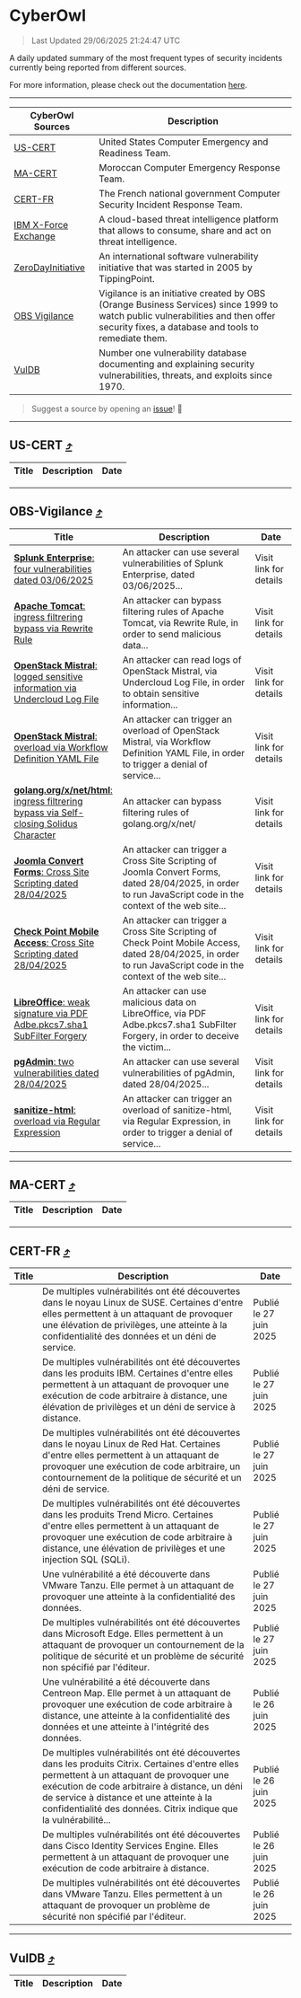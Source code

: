 
 <div id='top'></div>

# CyberOwl

 > Last Updated 29/06/2025 21:24:47 UTC
 
 A daily updated summary of the most frequent types of security incidents currently being reported from different sources.
 
 For more information, please check out the documentation [here](./docs/README.md).
 
 ---
 |CyberOwl Sources|Description|
 |---|---|
 |[US-CERT](#us-cert-arrow_heading_up)|United States Computer Emergency and Readiness Team.|
 |[MA-CERT](#ma-cert-arrow_heading_up)|Moroccan Computer Emergency Response Team.|
 |[CERT-FR](#cert-fr-arrow_heading_up)|The French national government Computer Security Incident Response Team.|
 |[IBM X-Force Exchange](#ibmcloud-arrow_heading_up)|A cloud-based threat intelligence platform that allows to consume, share and act on threat intelligence.|
 |[ZeroDayInitiative](#zerodayinitiative-arrow_heading_up)|An international software vulnerability initiative that was started in 2005 by TippingPoint.|
 |[OBS Vigilance](#obs-vigilance-arrow_heading_up)|Vigilance is an initiative created by OBS (Orange Business Services) since 1999 to watch public vulnerabilities and then offer security fixes, a database and tools to remediate them.|
 |[VulDB](#vuldb-arrow_heading_up)|Number one vulnerability database documenting and explaining security vulnerabilities, threats, and exploits since 1970.|
 
 > Suggest a source by opening an [issue](https://github.com/karimhabush/cyberowl/issues)! :raised_hands:
 ---

## US-CERT [:arrow_heading_up:](#cyberowl)

 |Title|Description|Date|
 |---|---|---|
 
 ---

## OBS-Vigilance [:arrow_heading_up:](#cyberowl)

 |Title|Description|Date|
 |---|---|---|
 |[<a href="https://vigilance.fr/vulnerability/Splunk-Enterprise-four-vulnerabilities-dated-03-06-2025-46983" class="noirorange"><b>Splunk Enterprise</b>: four vulnerabilities dated 03/06/2025</a>](https://vigilance.fr/vulnerability/Splunk-Enterprise-four-vulnerabilities-dated-03-06-2025-46983)|An attacker can use several vulnerabilities of Splunk Enterprise, dated 03/06/2025...|Visit link for details|
 |[<a href="https://vigilance.fr/vulnerability/Apache-Tomcat-ingress-filtrering-bypass-via-Rewrite-Rule-46982" class="noirorange"><b>Apache Tomcat</b>: ingress filtrering bypass via Rewrite Rule</a>](https://vigilance.fr/vulnerability/Apache-Tomcat-ingress-filtrering-bypass-via-Rewrite-Rule-46982)|An attacker can bypass filtering rules of Apache Tomcat, via Rewrite Rule, in order to send malicious data...|Visit link for details|
 |[<a href="https://vigilance.fr/vulnerability/OpenStack-Mistral-logged-sensitive-information-via-Undercloud-Log-File-46980" class="noirorange"><b>OpenStack Mistral</b>: logged sensitive information via Undercloud Log File</a>](https://vigilance.fr/vulnerability/OpenStack-Mistral-logged-sensitive-information-via-Undercloud-Log-File-46980)|An attacker can read logs of OpenStack Mistral, via Undercloud Log File, in order to obtain sensitive information...|Visit link for details|
 |[<a href="https://vigilance.fr/vulnerability/OpenStack-Mistral-overload-via-Workflow-Definition-YAML-File-46978" class="noirorange"><b>OpenStack Mistral</b>: overload via Workflow Definition YAML File</a>](https://vigilance.fr/vulnerability/OpenStack-Mistral-overload-via-Workflow-Definition-YAML-File-46978)|An attacker can trigger an overload of OpenStack Mistral, via Workflow Definition YAML File, in order to trigger a denial of service...|Visit link for details|
 |[<a href="https://vigilance.fr/vulnerability/golang-org-x-net-html-ingress-filtrering-bypass-via-Self-closing-Solidus-Character-46974" class="noirorange"><b>golang.org/x/net/<wbr>html</wbr></b>: ingress filtrering bypass via Self-closing Solidus Character</a>](https://vigilance.fr/vulnerability/golang-org-x-net-html-ingress-filtrering-bypass-via-Self-closing-Solidus-Character-46974)|An attacker can bypass filtering rules of golang.org/x/net/|Visit link for details|
 |[<a href="https://vigilance.fr/vulnerability/Joomla-Convert-Forms-Cross-Site-Scripting-dated-28-04-2025-46973" class="noirorange"><b>Joomla Convert Forms</b>: Cross Site Scripting dated 28/04/2025</a>](https://vigilance.fr/vulnerability/Joomla-Convert-Forms-Cross-Site-Scripting-dated-28-04-2025-46973)|An attacker can trigger a Cross Site Scripting of Joomla Convert Forms, dated 28/04/2025, in order to run JavaScript code in the context of the web site...|Visit link for details|
 |[<a href="https://vigilance.fr/vulnerability/Check-Point-Mobile-Access-Cross-Site-Scripting-dated-28-04-2025-46972" class="noirorange"><b>Check Point Mobile Access</b>: Cross Site Scripting dated 28/04/2025</a>](https://vigilance.fr/vulnerability/Check-Point-Mobile-Access-Cross-Site-Scripting-dated-28-04-2025-46972)|An attacker can trigger a Cross Site Scripting of Check Point Mobile Access, dated 28/04/2025, in order to run JavaScript code in the context of the web site...|Visit link for details|
 |[<a href="https://vigilance.fr/vulnerability/LibreOffice-weak-signature-via-PDF-Adbe-pkcs7-sha1-SubFilter-Forgery-46971" class="noirorange"><b>LibreOffice</b>: weak signature via PDF Adbe.pkcs7.sha1 SubFilter Forgery</a>](https://vigilance.fr/vulnerability/LibreOffice-weak-signature-via-PDF-Adbe-pkcs7-sha1-SubFilter-Forgery-46971)|An attacker can use malicious data on LibreOffice, via PDF Adbe.pkcs7.sha1 SubFilter Forgery, in order to deceive the victim...|Visit link for details|
 |[<a href="https://vigilance.fr/vulnerability/pgAdmin-two-vulnerabilities-dated-28-04-2025-46970" class="noirorange"><b>pgAdmin</b>: two vulnerabilities dated 28/04/2025</a>](https://vigilance.fr/vulnerability/pgAdmin-two-vulnerabilities-dated-28-04-2025-46970)|An attacker can use several vulnerabilities of pgAdmin, dated 28/04/2025...|Visit link for details|
 |[<a href="https://vigilance.fr/vulnerability/sanitize-html-overload-via-Regular-Expression-46969" class="noirorange"><b>sanitize-html</b>: overload via Regular Expression</a>](https://vigilance.fr/vulnerability/sanitize-html-overload-via-Regular-Expression-46969)|An attacker can trigger an overload of sanitize-html, via Regular Expression, in order to trigger a denial of service...|Visit link for details|
 
 ---

## MA-CERT [:arrow_heading_up:](#cyberowl)

 |Title|Description|Date|
 |---|---|---|
 
 ---

## CERT-FR [:arrow_heading_up:](#cyberowl)

 |Title|Description|Date|
 |---|---|---|
 |[](https://www.cert.ssi.gouv.fr/avis/CERTFR-2025-AVI-0547/)|De multiples vulnérabilités ont été découvertes dans le noyau Linux de SUSE. Certaines d'entre elles permettent à un attaquant de provoquer une élévation de privilèges, une atteinte à la confidentialité des données et un déni de service.|Publié le 27 juin 2025|
 |[](https://www.cert.ssi.gouv.fr/avis/CERTFR-2025-AVI-0546/)|De multiples vulnérabilités ont été découvertes dans les produits IBM. Certaines d'entre elles permettent à un attaquant de provoquer une exécution de code arbitraire à distance, une élévation de privilèges et un déni de service à distance.|Publié le 27 juin 2025|
 |[](https://www.cert.ssi.gouv.fr/avis/CERTFR-2025-AVI-0545/)|De multiples vulnérabilités ont été découvertes dans le noyau Linux de Red Hat. Certaines d'entre elles permettent à un attaquant de provoquer une exécution de code arbitraire, un contournement de la politique de sécurité et un déni de service.|Publié le 27 juin 2025|
 |[](https://www.cert.ssi.gouv.fr/avis/CERTFR-2025-AVI-0544/)|De multiples vulnérabilités ont été découvertes dans les produits Trend Micro. Certaines d'entre elles permettent à un attaquant de provoquer une exécution de code arbitraire à distance, une élévation de privilèges et une injection SQL (SQLi).|Publié le 27 juin 2025|
 |[](https://www.cert.ssi.gouv.fr/avis/CERTFR-2025-AVI-0543/)|Une vulnérabilité a été découverte dans VMware Tanzu. Elle permet à un attaquant de provoquer une atteinte à la confidentialité des données.|Publié le 27 juin 2025|
 |[](https://www.cert.ssi.gouv.fr/avis/CERTFR-2025-AVI-0542/)|De multiples vulnérabilités ont été découvertes dans Microsoft Edge. Elles permettent à un attaquant de provoquer un contournement de la politique de sécurité et un problème de sécurité non spécifié par l'éditeur.|Publié le 27 juin 2025|
 |[](https://www.cert.ssi.gouv.fr/avis/CERTFR-2025-AVI-0541/)|Une vulnérabilité a été découverte dans Centreon Map. Elle permet à un attaquant de provoquer une exécution de code arbitraire à distance, une atteinte à la confidentialité des données et une atteinte à l'intégrité des données.|Publié le 26 juin 2025|
 |[](https://www.cert.ssi.gouv.fr/avis/CERTFR-2025-AVI-0540/)|De multiples vulnérabilités ont été découvertes dans les produits Citrix. Certaines d'entre elles permettent à un attaquant de provoquer une exécution de code arbitraire à distance, un déni de service à distance et une atteinte à la confidentialité des données. Citrix indique que la vulnérabilité...|Publié le 26 juin 2025|
 |[](https://www.cert.ssi.gouv.fr/avis/CERTFR-2025-AVI-0539/)|De multiples vulnérabilités ont été découvertes dans Cisco Identity Services Engine. Elles permettent à un attaquant de provoquer une exécution de code arbitraire à distance.|Publié le 26 juin 2025|
 |[](https://www.cert.ssi.gouv.fr/avis/CERTFR-2025-AVI-0538/)|De multiples vulnérabilités ont été découvertes dans VMware Tanzu. Elles permettent à un attaquant de provoquer un problème de sécurité non spécifié par l'éditeur.|Publié le 26 juin 2025|
 
 ---

## VulDB [:arrow_heading_up:](#cyberowl)

 |Title|Description|Date|
 |---|---|---|
 